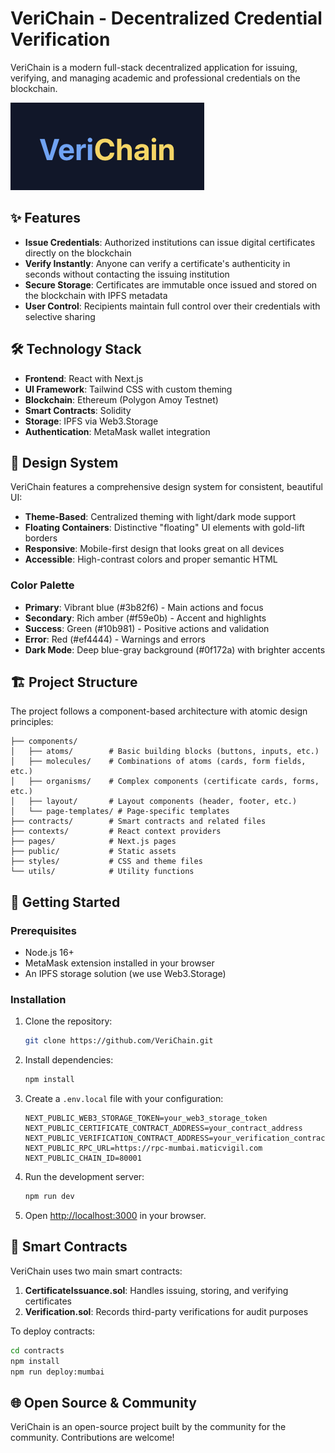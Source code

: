 # VeriChain - Decentralized Credential Verification

VeriChain is a modern full-stack decentralized application for issuing, verifying, and managing academic and professional credentials on the blockchain.

![VeriChain Banner](public/banner.png)

## ✨ Features

- **Issue Credentials**: Authorized institutions can issue digital certificates directly on the blockchain
- **Verify Instantly**: Anyone can verify a certificate's authenticity in seconds without contacting the issuing institution
- **Secure Storage**: Certificates are immutable once issued and stored on the blockchain with IPFS metadata
- **User Control**: Recipients maintain full control over their credentials with selective sharing

## 🛠️ Technology Stack

- **Frontend**: React with Next.js
- **UI Framework**: Tailwind CSS with custom theming
- **Blockchain**: Ethereum (Polygon Amoy Testnet)
- **Smart Contracts**: Solidity
- **Storage**: IPFS via Web3.Storage
- **Authentication**: MetaMask wallet integration

## 🎨 Design System

VeriChain features a comprehensive design system for consistent, beautiful UI:

- **Theme-Based**: Centralized theming with light/dark mode support
- **Floating Containers**: Distinctive "floating" UI elements with gold-lift borders
- **Responsive**: Mobile-first design that looks great on all devices
- **Accessible**: High-contrast colors and proper semantic HTML

### Color Palette

- **Primary**: Vibrant blue (#3b82f6) - Main actions and focus
- **Secondary**: Rich amber (#f59e0b) - Accent and highlights
- **Success**: Green (#10b981) - Positive actions and validation
- **Error**: Red (#ef4444) - Warnings and errors
- **Dark Mode**: Deep blue-gray background (#0f172a) with brighter accents

## 🏗️ Project Structure

The project follows a component-based architecture with atomic design principles:

```
├── components/
│   ├── atoms/        # Basic building blocks (buttons, inputs, etc.)
│   ├── molecules/    # Combinations of atoms (cards, form fields, etc.)
│   ├── organisms/    # Complex components (certificate cards, forms, etc.)
│   ├── layout/       # Layout components (header, footer, etc.)
│   └── page-templates/ # Page-specific templates
├── contracts/        # Smart contracts and related files
├── contexts/         # React context providers
├── pages/            # Next.js pages
├── public/           # Static assets
├── styles/           # CSS and theme files
└── utils/            # Utility functions
```

## 🚀 Getting Started

### Prerequisites

- Node.js 16+
- MetaMask extension installed in your browser
- An IPFS storage solution (we use Web3.Storage)

### Installation

1. Clone the repository:
   ```bash
   git clone https://github.com/VeriChain.git
   ```

2. Install dependencies:
   ```bash
   npm install
   ```

3. Create a `.env.local` file with your configuration:
   ```env
   NEXT_PUBLIC_WEB3_STORAGE_TOKEN=your_web3_storage_token
   NEXT_PUBLIC_CERTIFICATE_CONTRACT_ADDRESS=your_contract_address
   NEXT_PUBLIC_VERIFICATION_CONTRACT_ADDRESS=your_verification_contract_address
   NEXT_PUBLIC_RPC_URL=https://rpc-mumbai.maticvigil.com
   NEXT_PUBLIC_CHAIN_ID=80001
   ```

4. Run the development server:
   ```bash
   npm run dev
   ```

5. Open [http://localhost:3000](http://localhost:3000) in your browser.

## 📝 Smart Contracts

VeriChain uses two main smart contracts:

1. **CertificateIssuance.sol**: Handles issuing, storing, and verifying certificates
2. **Verification.sol**: Records third-party verifications for audit purposes

To deploy contracts:

```bash
cd contracts
npm install
npm run deploy:mumbai
```

## 🌐 Open Source & Community

VeriChain is an open-source project built by the community for the community. Contributions are welcome!
